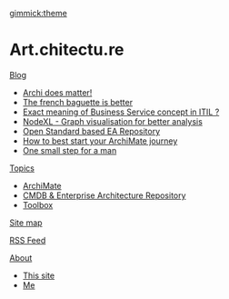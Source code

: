 <script type="text/javascript" src="/js/disqus.js"></script>
<script type="text/javascript" src="/js/analytics.js"></script>
[gimmick:theme](flatly)

# Art.chitectu.re

[Blog]()

  * [Archi does matter!](/blog/archi-does-matter.md)
  * [The french baguette is better](/blog/french-baguette.md)
  * [Exact meaning of Business Service concept in ITIL ?](/blog/itil-business-service.md)
  * [NodeXL - Graph visualisation for better analysis](/blog/nodexl.md)
  * [Open Standard based EA Repository](/blog/open-std-based-ea-repository.md)
  * [How to best start your ArchiMate journey](/blog/archimate-journey.md)
  * [One small step for a man](/blog/small-step.md)

[Topics]()

  * [ArchiMate](/tag/archimate.md)
  * [CMDB & Enterprise Architecture Repository](/tag/cmdb.md)
  * [Toolbox](/tag/toolbox.md)

[Site map](navigation.md)

[RSS Feed](https://script.google.com/macros/s/AKfycby5Sd-9Ivq2BrU6AgpBtFo6kUQ2ABZh8cOoJX6H7Dc0CZ9XPWxu/exec)

[About]()

  * [This site](about.md)
  * [Me](about-me.md)

<!--
  * # CMDBuild Custom Widget
  * # CMDBuild as a light MDM solution
  * # MDwiki as a light KM solution
  * # Nomnomls
-->
